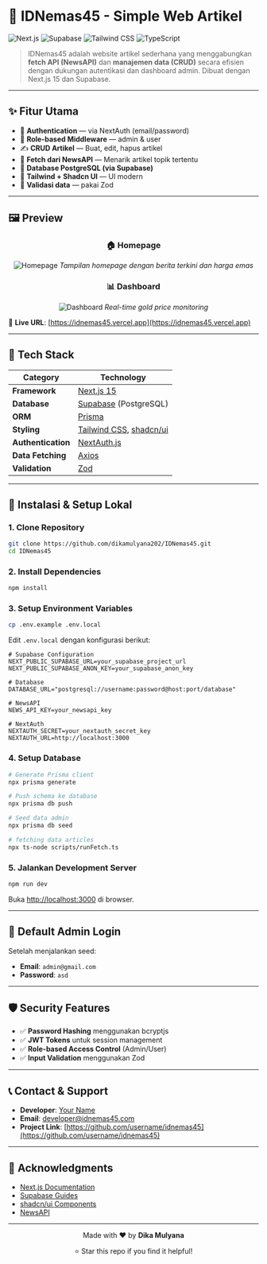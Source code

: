 # 📰 IDNemas45 - Simple Web Artikel

![Next.js](https://img.shields.io/badge/Next.js-15-black?logo=next.js)
![Supabase](https://img.shields.io/badge/Supabase-PostgreSQL-3ECF8E?logo=supabase)
![Tailwind CSS](https://img.shields.io/badge/TailwindCSS-2.2.19-blue?logo=tailwind-css)
![TypeScript](https://img.shields.io/badge/TypeScript-4.9-blue?logo=typescript)

> IDNemas45 adalah website artikel sederhana yang menggabungkan **fetch API (NewsAPI)** dan **manajemen data (CRUD)** secara efisien dengan dukungan autentikasi dan dashboard admin. Dibuat dengan Next.js 15 dan Supabase.

---

## ✨ Fitur Utama

- 🔐 **Authentication** — via NextAuth (email/password)
- 🧱 **Role-based Middleware** — admin & user
- ✍️ **CRUD Artikel** — Buat, edit, hapus artikel
- 🔎 **Fetch dari NewsAPI** — Menarik artikel topik tertentu
- 💾 **Database PostgreSQL (via Supabase)**
- 💨 **Tailwind + Shadcn UI** — UI modern
- 🔁 **Validasi data** — pakai Zod

---

## 🖼️ Preview

<div align="center">

### 🏠 Homepage
![Homepage](/homepage.png)
*Tampilan homepage dengan berita terkini dan harga emas*

### 📊 Dashboard  
![Dashboard](/dashboard.png)
*Real-time gold price monitoring*
</div>

🔗 **Live URL**: [https://idnemas45.vercel.app](https://idnemas45.vercel.app)

---

## 🧪 Tech Stack

| Category | Technology |
|----------|------------|
| **Framework** | [Next.js 15](https://nextjs.org/) |
| **Database** | [Supabase](https://supabase.com/) (PostgreSQL) |
| **ORM** | [Prisma](https://www.prisma.io/) |
| **Styling** | [Tailwind CSS](https://tailwindcss.com/), [shadcn/ui](https://ui.shadcn.com/) |
| **Authentication** | [NextAuth.js](https://next-auth.js.org/) |
| **Data Fetching** | [Axios](https://axios-http.com/) |
| **Validation** | [Zod](https://zod.dev/) |

---

## 🚀 Instalasi & Setup Lokal

### 1. Clone Repository
```bash
git clone https://github.com/dikamulyana202/IDNemas45.git
cd IDNemas45
```

### 2. Install Dependencies
```bash
npm install
```

### 3. Setup Environment Variables
```bash
cp .env.example .env.local
```

Edit `.env.local` dengan konfigurasi berikut:
```env
# Supabase Configuration
NEXT_PUBLIC_SUPABASE_URL=your_supabase_project_url
NEXT_PUBLIC_SUPABASE_ANON_KEY=your_supabase_anon_key

# Database
DATABASE_URL="postgresql://username:password@host:port/database"

# NewsAPI
NEWS_API_KEY=your_newsapi_key

# NextAuth
NEXTAUTH_SECRET=your_nextauth_secret_key
NEXTAUTH_URL=http://localhost:3000
```

### 4. Setup Database
```bash
# Generate Prisma client
npx prisma generate

# Push schema ke database
npx prisma db push

# Seed data admin
npx prisma db seed

# fetching data articles
npx ts-node scripts/runFetch.ts
```

### 5. Jalankan Development Server
```bash
npm run dev
```

Buka [http://localhost:3000](http://localhost:3000) di browser.

---

## 🔑 Default Admin Login

Setelah menjalankan seed:
- **Email**: `admin@gmail.com`
- **Password**: `asd`

---

## 🛡️ Security Features

- ✅ **Password Hashing** menggunakan bcryptjs
- ✅ **JWT Tokens** untuk session management
- ✅ **Role-based Access Control** (Admin/User)
- ✅ **Input Validation** menggunakan Zod

---

## 📞 Contact & Support

- **Developer**: [Your Name](https://github.com/username)
- **Email**: developer@idnemas45.com
- **Project Link**: [https://github.com/username/idnemas45](https://github.com/username/idnemas45)

---

## 🙏 Acknowledgments

- [Next.js Documentation](https://nextjs.org/docs)
- [Supabase Guides](https://supabase.com/docs)
- [shadcn/ui Components](https://ui.shadcn.com/)
- [NewsAPI](https://newsapi.org/)

---

<div align="center">
  <p>Made with ❤️ by <strong>Dika Mulyana</strong></p>
  <p>⭐ Star this repo if you find it helpful!</p>
</div>